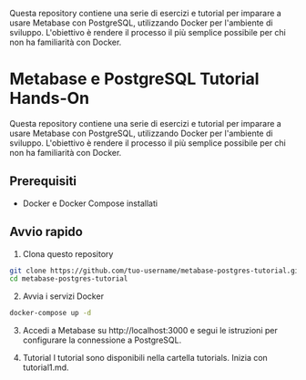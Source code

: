 Questa repository contiene una serie di esercizi e tutorial per imparare a usare Metabase con PostgreSQL, utilizzando Docker per l'ambiente di sviluppo. L'obiettivo è rendere il processo il più semplice possibile per chi non ha familiarità con Docker.
# Metabase e PostgreSQL Tutorial Hands-On

Questa repository contiene una serie di esercizi e tutorial per imparare a usare Metabase con PostgreSQL, utilizzando Docker per l'ambiente di sviluppo. L'obiettivo è rendere il processo il più semplice possibile per chi non ha familiarità con Docker.

## Prerequisiti

- Docker e Docker Compose installati

## Avvio rapido

 1. Clona questo repository

```sh
git clone https://github.com/tuo-username/metabase-postgres-tutorial.git
cd metabase-postgres-tutorial
```

2. Avvia i servizi Docker

```sh
docker-compose up -d
```

3. Accedi a Metabase su http://localhost:3000 e segui le istruzioni per configurare la connessione a PostgreSQL.

4. Tutorial
I tutorial sono disponibili nella cartella tutorials. Inizia con tutorial1.md.

